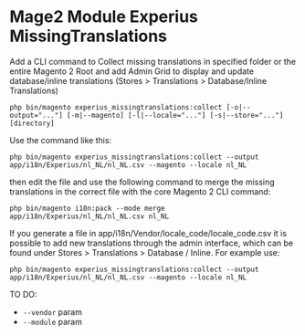 # Mage2 Module Experius MissingTranslations

Add a CLI command to Collect missing translations in specified folder or the entire Magento 2 Root and add Admin Grid to display and update database/inline translations (Stores > Translations > Database/Inline Translations)

``
php bin/magento experius_missingtranslations:collect [-o|--output="..."] [-m|--magento] [-l|--locale="..."] [-s|--store="..."] [directory]
``

Use the command like this:

``
php bin/magento experius_missingtranslations:collect --output app/i18n/Experius/nl_NL/nl_NL.csv --magento --locale nl_NL
``

then edit the file and use the following command to merge the missing translations in the correct file with the core Magento 2 CLI command:

``
php bin/magento i18n:pack --mode merge app/i18n/Experius/nl_NL/nl_NL.csv nl_NL
``

If you generate a file in app/i18n/Vendor/locale_code/locale_code.csv it is possible to add new translations through the admin interface, which can be found under Stores > Translations > Database / Inline. For example use:

``
php bin/magento experius_missingtranslations:collect --output app/i18n/Experius/nl_NL/nl_NL.csv --magento --locale nl_NL
``


TO DO:

 - ``--vendor`` param
 - ``--module`` param
